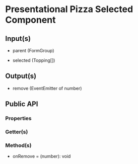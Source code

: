 # Presentational Pizza Selected Component

## Input(s)

- parent (FormGroup)

- selected (Topping[])

## Output(s)

- remove (EventEmitter of number)

## Public API

### Properties

### Getter(s)

### Method(s)

- onRemove = (number): void
